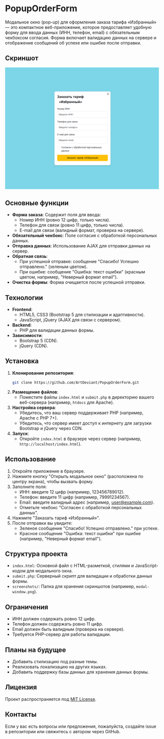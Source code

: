 # PopupOrderForm

Модальное окно (pop-up) для оформления заказа тарифа «Избранный» — это компактное веб-приложение, которое предоставляет удобную форму для ввода данных (ИНН, телефон, email) с обязательным чекбоксом согласия. Форма включает валидацию данных на сервере и отображение сообщений об успехе или ошибке после отправки.

## Скриншот

![Модальное окно](screenshots/modal-window.png)

## Основные функции

- **Форма заказа**: Содержит поля для ввода:
  - Номер ИНН (ровно 12 цифр, только числа).
  - Телефон для связи (ровно 11 цифр, только числа).
  - E-mail для связи (валидный формат, проверка на сервере).
- **Обязательный чекбокс**: Поле согласия с обработкой персональных данных.
- **Отправка данных**: Использование AJAX для отправки данных на сервер.
- **Обратная связь**:
  - При успешной отправке: сообщение "Спасибо! Успешно отправлено." (зеленым цветом).
  - При ошибке: сообщение "Ошибка: текст ошибки" (красным цветом, например, "Неверный формат email").
- **Очистка формы**: Форма очищается после успешной отправки.

## Технологии

- **Frontend**:
  - HTML5, CSS3 (Bootstrap 5 для стилизации и адаптивности).
  - JavaScript, jQuery (AJAX для связи с сервером).
- **Backend**:
  - PHP для валидации данных формы.
- **Зависимости**:
  - Bootstrap 5 (CDN).
  - jQuery (CDN).

## Установка

1. **Клонирование репозитория**:
   ```bash
   git clone https://github.com/ArtDeviant/PopupOrderForm.git
   ```
2. **Размещение файлов**:
   - Поместите файлы `index.html` и `submit.php` в директорию вашего веб-сервера (например, `htdocs` для Apache).
3. **Настройка сервера**:
   - Убедитесь, что ваш сервер поддерживает PHP (например, Apache с PHP 7+).
   - Убедитесь, что сервер имеет доступ к интернету для загрузки Bootstrap и jQuery через CDN.
4. **Запуск**:
   - Откройте `index.html` в браузере через сервер (например, `http://localhost/index.html`).

## Использование

1. Откройте приложение в браузере.
2. Нажмите кнопку "Открыть модальное окно" (расположена по центру экрана), чтобы вызвать форму.
3. Заполните поля:
   - ИНН: введите 12 цифр (например, 123456789012).
   - Телефон: введите 11 цифр (например, 79991234567).
   - Email: введите валидный адрес (например, user@example.com).
   - Отметьте чекбокс "Согласен с обработкой персональных данных".
4. Нажмите "Заказать тариф «Избранный»".
5. После отправки вы увидите:
   - Зеленое сообщение "Спасибо! Успешно отправлено." при успехе.
   - Красное сообщение "Ошибка: текст ошибки" при ошибке (например, "Неверный формат email").

## Структура проекта

- `index.html`: Основной файл с HTML-разметкой, стилями и JavaScript-кодом для модального окна.
- `submit.php`: Серверный скрипт для валидации и обработки данных формы.
- `screenshots/`: Папка для хранения скриншотов (например, `modal-window.png`).

## Ограничения

- ИНН должен содержать ровно 12 цифр.
- Телефон должен содержать ровно 11 цифр.
- Email должен быть валидным (проверка на сервере).
- Требуется PHP-сервер для работы валидации.

## Планы на будущее

- Добавить стилизацию под разные темы.
- Реализовать локализацию на других языках.
- Добавить поддержку базы данных для хранения данных формы.

## Лицензия

Проект распространяется под [MIT License](LICENSE).

## Контакты

Если у вас есть вопросы или предложения, пожалуйста, создайте issue в репозитории или свяжитесь с автором через GitHub.